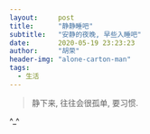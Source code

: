 ```yaml
---
layout:     post
title:      "静静睡吧"
subtitle:   "安静的夜晚, 早些入睡吧"
date:       2020-05-19 23:23:23
author:     "胡荣"
header-img: "alone-carton-man"
tags:
  - 生活
---
```


> 静下来, 往往会很孤单, 要习惯.

^_^

